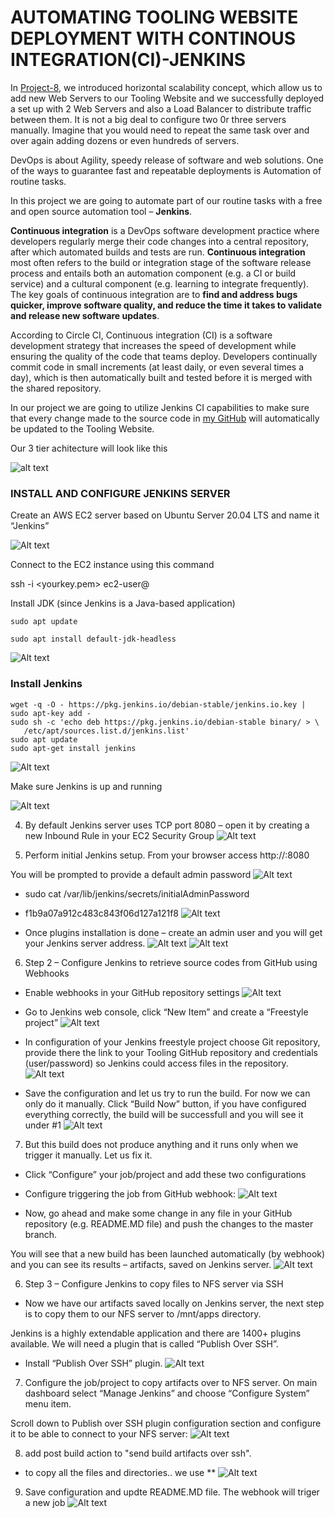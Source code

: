 # AUTOMATING TOOLING WEBSITE DEPLOYMENT WITH CONTINOUS INTEGRATION(CI)-JENKINS

In [Project-8](https://github.com/Olaminiyi/Project-8/blob/main/README.md), we introduced horizontal scalability concept, which allow us to add new Web Servers to our Tooling Website and we successfully deployed a set up with 2 Web Servers and also a Load Balancer to distribute traffic between them. It is not a big deal to configure two 0r three servers manually. Imagine that you would need to repeat the same task over and over again adding dozens or even hundreds of servers.

DevOps is about Agility, speedy release of software and web solutions. One of the ways to guarantee fast and repeatable deployments is Automation of routine tasks.

In this project we are going to automate part of our routine tasks with a free and open source automation tool – **Jenkins**.

**Continuous integration** is a DevOps software development practice where developers regularly merge their code changes into a central repository, after which automated builds and tests are run. **Continuous integration** most often refers to the build or integration stage of the software release process and entails both an automation component (e.g. a CI or build service) and a cultural component (e.g. learning to integrate frequently). The key goals of continuous integration are to **find and address bugs quicker, improve software quality, and reduce the time it takes to validate and release new software updates**.

According to Circle CI, Continuous integration (CI) is a software development strategy that increases the speed of development while ensuring the quality of the code that teams deploy. Developers continually commit code in small increments (at least daily, or even several times a day), which is then automatically built and tested before it is merged with the shared repository.

In our project we are going to utilize Jenkins CI capabilities to make sure that every change made to the source code in [my GitHub](https://github.com/Olaminiyi/tooling) will automatically be updated to the Tooling Website.

Our 3 tier achitecture will look like this

![alt text](images/pr9.png)

### INSTALL AND CONFIGURE JENKINS SERVER

Create an AWS EC2 server based on Ubuntu Server 20.04 LTS and name it “Jenkins”

![Alt text](images/9.1.PNG)

Connect to the EC2 instance using this command

ssh -i <yourkey.pem> ec2-user@<public-ip-address>

Install JDK (since Jenkins is a Java-based application)
```
sudo apt update
```
```
sudo apt install default-jdk-headless
```
  
![Alt text](images/9.2.PNG)

### Install Jenkins
```
wget -q -O - https://pkg.jenkins.io/debian-stable/jenkins.io.key | sudo apt-key add -
sudo sh -c 'echo deb https://pkg.jenkins.io/debian-stable binary/ > \
   /etc/apt/sources.list.d/jenkins.list'
sudo apt update
sudo apt-get install jenkins
```

![Alt text](images/9.3.PNG)

Make sure Jenkins is up and running
  
![Alt text](images/9.4.PNG)

4. By default Jenkins server uses TCP port 8080 – open it by creating a new Inbound Rule in your EC2 Security Group
   ![Alt text](images/9.5.PNG)

5. Perform initial Jenkins setup.
   From your browser access http://<Jenkins-Server-Public-IP-Address-or-Public-DNS-Name>:8080

You will be prompted to provide a default admin password
![Alt text](images/9.6.PNG)

- sudo cat /var/lib/jenkins/secrets/initialAdminPassword
- f1b9a07a912c483c843f06d127a121f8
  ![Alt text](images/9.7.PNG)

- Once plugins installation is done – create an admin user and you will get your Jenkins server address.
  ![Alt text](images/9.8.PNG)
  ![Alt text](images/9.9.PNG)

6.  Step 2 – Configure Jenkins to retrieve source codes from GitHub using Webhooks

- Enable webhooks in your GitHub repository settings
  ![Alt text](images/9.10.PNG)

- Go to Jenkins web console, click “New Item” and create a “Freestyle project”
  ![Alt text](images/9.11.PNG)

- In configuration of your Jenkins freestyle project choose Git repository, provide there the link to your Tooling GitHub repository and credentials (user/password) so Jenkins could access files in the repository.
  ![Alt text](images/9.12.PNG)

- Save the configuration and let us try to run the build. For now we can only do it manually.
  Click “Build Now” button, if you have configured everything correctly, the build will be successfull and you will see it under #1
  ![Alt text](images/9.13.PNG)

7. But this build does not produce anything and it runs only when we trigger it manually. Let us fix it.

- Click “Configure” your job/project and add these two configurations
- Configure triggering the job from GitHub webhook:
  ![Alt text](images/9.14.PNG)

- Now, go ahead and make some change in any file in your GitHub repository (e.g. README.MD file) and push the changes to the master branch.

You will see that a new build has been launched automatically (by webhook) and you can see its results – artifacts, saved on Jenkins server.
![Alt text](images/9.15.PNG)

6. Step 3 – Configure Jenkins to copy files to NFS server via SSH

- Now we have our artifacts saved locally on Jenkins server, the next step is to copy them to our NFS server to /mnt/apps directory.

Jenkins is a highly extendable application and there are 1400+ plugins available. We will need a plugin that is called “Publish Over SSH”.

- Install “Publish Over SSH” plugin.
  ![Alt text](images/9.16.PNG)

7. Configure the job/project to copy artifacts over to NFS server.
   On main dashboard select “Manage Jenkins” and choose “Configure System” menu item.

Scroll down to Publish over SSH plugin configuration section and configure it to be able to connect to your NFS server:
![Alt text](images/9.17.jpg)

8. add post build action to "send build artifacts over ssh".

- to copy all the files and directories.. we use \*\*
  ![Alt text](images/9.18.jpg)

9. Save configuration and updte README.MD file. The webhook will triger a new job
   ![Alt text](images/9.19.jpg)
